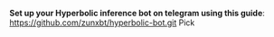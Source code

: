 **Set up your Hyperbolic inference bot on telegram using this guide**: https://github.com/zunxbt/hyperbolic-bot.git
Pick 
